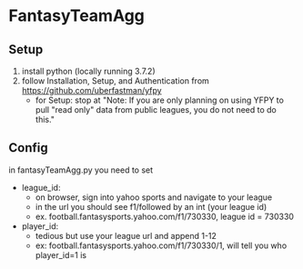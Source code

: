 # FantasyTeamAgg

## Setup
1. install python (locally running 3.7.2)
2. follow Installation, Setup, and Authentication from https://github.com/uberfastman/yfpy
	* for Setup: stop at "Note: If you are only planning on using YFPY to pull "read only" data from public leagues, you do not need to do this."

## Config
in fantasyTeamAgg.py you need to set
* league_id:
	* on browser, sign into yahoo sports and navigate to your league
	* in the url you should see f1/followed by an int (your league id)
	* ex. football.fantasysports.yahoo.com/f1/730330, league id = 730330
* player_id:
	* tedious but use your league url and append 1-12
	* ex: football.fantasysports.yahoo.com/f1/730330/1, will tell you who player_id=1 is
